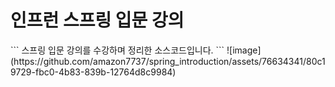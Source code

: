 <h1>인프런 스프링 입문 강의</h1>
```
스프링 입문 강의를 수강하며 정리한 소스코드입니다.
```
![image](https://github.com/amazon7737/spring_introduction/assets/76634341/80c19729-fbc0-4b83-839b-12764d8c9984)
